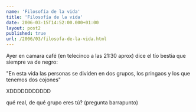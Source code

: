 ```yaml
---
name: 'Filosofía de la vida'
title: 'Filosofía de la vida'
date: 2006-03-15T14:52:00.000+01:00
layout: post2
published: true
url: /2006/03/filosofa-de-la-vida.html
---
```


Ayer en camara café (en telecinco a las 21:30 aprox) dice el tío bestia que siempre va de negro:  
  
"En esta vida las personas se dividen en dos grupos, los pringaos y los que tenemos dos cojones"  
  
XDDDDDDDDDDD  
  
qué real, de qué grupo eres tú? (pregunta barrapunto)